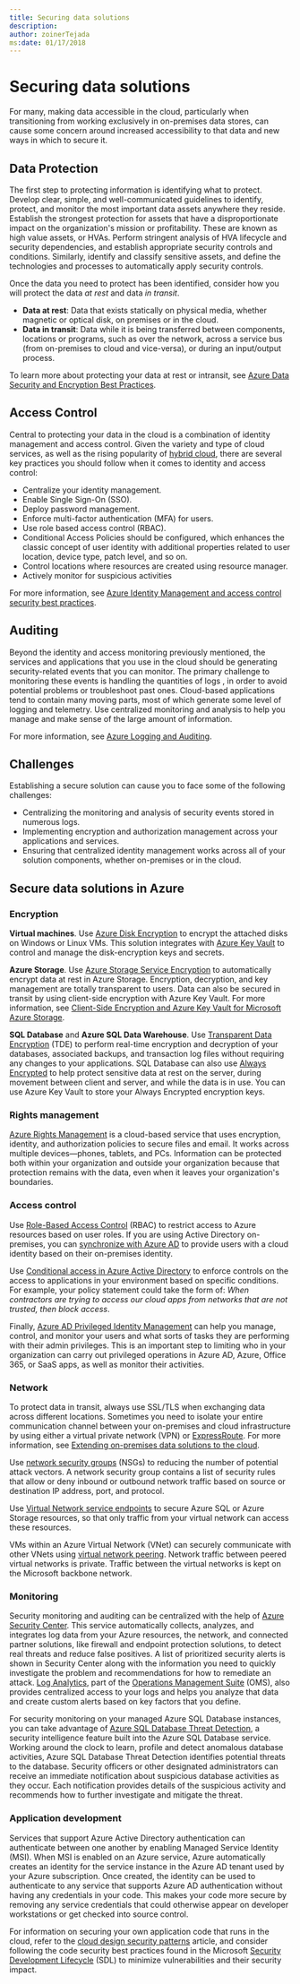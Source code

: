 ```yaml
---
title: Securing data solutions
description: 
author: zoinerTejada
ms:date: 01/17/2018
---
```


# Securing data solutions

For many, making data accessible in the cloud, particularly when transitioning from working exclusively in on-premises data stores, can cause some concern around increased accessibility to that data and new ways in which to secure it.

## Data Protection

The first step to protecting information is identifying what to protect. Develop clear, simple, and well-communicated guidelines to identify, protect, and monitor the most important data assets anywhere they reside. Establish the strongest protection for assets that have a disproportionate impact on the organization's mission or profitability. These are known as high value assets, or HVAs. Perform stringent analysis of HVA lifecycle and security dependencies, and establish appropriate security controls and conditions. Similarly, identify and classify sensitive assets, and define the technologies and processes to automatically apply security controls.

Once the data you need to protect has been identified, consider how you will protect the data *at rest* and data *in transit*.

* **Data at rest**: Data that exists statically on physical media, whether magnetic or optical disk, on premises or in the cloud.
* **Data in transit**: Data while it is being transferred between components, locations or programs, such as over the network, across a service bus (from on-premises to cloud and vice-versa), or during an input/output process.

To learn more about protecting your data at rest or intransit, see [Azure Data Security and Encryption Best Practices](/azure/security/azure-security-data-encryption-best-practices).

## Access Control

Central to protecting your data in the cloud is a combination of identity management and access control. Given the variety and type of cloud services, as well as the rising popularity of [hybrid cloud](../cross-cutting/hybrid-on-premises-and-cloud.md), there are several key practices you should follow when it comes to identity and access control:

* Centralize your identity management.
* Enable Single Sign-On (SSO).
* Deploy password management.
* Enforce multi-factor authentication (MFA) for users.
* Use role based access control (RBAC).
* Conditional Access Policies should be configured, which enhances the classic concept of user identity with additional properties related to user location, device type, patch level, and so on.
* Control locations where resources are created using resource manager.
* Actively monitor for suspicious activities

For more information, see [Azure Identity Management and access control security best practices](/azure/security/azure-security-identity-management-best-practices).

## Auditing

Beyond the identity and access monitoring previously mentioned, the services and applications that you use in the cloud should be generating security-related events that you can monitor. The primary challenge to monitoring these events is handling the quantities of logs , in order to avoid potential problems or troubleshoot past ones. Cloud-based applications tend to contain many moving parts, most of which generate some level of logging and telemetry. Use centralized monitoring and analysis to help you manage and make sense of the large amount of information.

For more information, see [Azure Logging and Auditing](/azure/security/azure-log-audit).

## Challenges

Establishing a secure solution can cause you to face some of the following challenges:

* Centralizing the monitoring and analysis of security events stored in numerous logs.
* Implementing encryption and authorization management across your applications and services.
* Ensuring that centralized identity management works across all of your solution components, whether on-premises or in the cloud.

## Secure data solutions in Azure

### Encryption

**Virtual machines**. Use [Azure Disk Encryption](/azure/security/azure-security-disk-encryption) to encrypt the attached disks on Windows or Linux VMs. This solution integrates with [Azure Key Vault](/azure/key-vault/) to control and manage the disk-encryption keys and secrets. 

**Azure Storage**. Use [Azure Storage Service Encryption](/azure/storage/common/storage-service-encryption) to automatically encrypt data at rest in Azure Storage. Encryption, decryption, and key management are totally transparent to users. Data can also be secured in transit by using client-side encryption with Azure Key Vault. For more information, see [Client-Side Encryption and Azure Key Vault for Microsoft Azure Storage](/azure/storage/common/storage-client-side-encryption).

**SQL Database** and **Azure SQL Data Warehouse**. Use [Transparent Data Encryption](/sql/relational-databases/security/encryption/transparent-data-encryption-azure-sql) (TDE)  to perform real-time encryption and decryption of your databases, associated backups, and transaction log files without requiring any changes to your applications. SQL Database can also use [Always Encrypted](/azure/sql-database/sql-database-always-encrypted-azure-key-vault) to help protect sensitive data at rest on the server, during movement between client and server, and while the data is in use. You can use Azure Key Vault to store your Always Encrypted encryption keys. 

### Rights management

[Azure Rights Management](/information-protection/understand-explore/what-is-azure-rms) is a cloud-based service that uses encryption, identity, and authorization policies to secure files and email. It works across multiple devices—phones, tablets, and PCs. Information can be protected both within your organization and outside your organization because that protection remains with the data, even when it leaves your organization's boundaries.

### Access control

Use [Role-Based Access Control](/azure/active-directory/role-based-access-control-what-is) (RBAC) to restrict access to Azure resources based on user roles. If you are using Active Directory on-premises, you can [synchronize with Azure AD](/azure/active-directory/active-directory-hybrid-identity-design-considerations-directory-sync-requirements) to provide users with a cloud identity based on their on-premises identity.

Use [Conditional access in Azure Active Directory](/azure/active-directory/active-directory-conditional-access-azure-portal) to enforce controls on the access to applications in your environment based on specific conditions. For example, your policy statement could take the form of: _When contractors are trying to access our cloud apps from networks that are not trusted, then block access_. 

Finally, [Azure AD Privileged Identity Management](/azure/active-directory/active-directory-privileged-identity-management-configure) can help you manage, control, and monitor your users and what sorts of tasks they are performing with their admin privileges. This is an important step to limiting who in your organization can carry out privileged operations in Azure AD, Azure, Office 365, or SaaS apps, as well as monitor their activities.

### Network

To protect data in transit, always use SSL/TLS when exchanging data across different locations. Sometimes you need to isolate your entire communication channel between your on-premises and cloud infrastructure by using either a virtual private network (VPN) or [ExpressRoute](/azure/expressroute/). For more information, see [Extending on-premises data solutions to the cloud](../cross-cutting/hybrid-on-premises-and-cloud.md).

Use [network security groups](/azure/virtual-network/virtual-networks-nsg) (NSGs) to reducing the number of potential attack vectors. A network security group contains a list of security rules that allow or deny inbound or outbound network traffic based on source or destination IP address, port, and protocol. 

Use [Virtual Network service endpoints](/azure/virtual-network/virtual-network-service-endpoints-overview) to secure Azure SQL or Azure Storage resources, so that only traffic from your virtual network can access these resources.

VMs within an Azure Virtual Network (VNet) can securely communicate with other VNets using [virtual network peering](/azure/virtual-network/virtual-network-peering-overview). Network traffic between peered virtual networks is private. Traffic between the virtual networks is kept on the Microsoft backbone network.

### Monitoring

Security monitoring and auditing can be centralized with the help of [Azure Security Center](/azure/security-center/security-center-intro). This service automatically collects, analyzes, and integrates log data from your Azure resources, the network, and connected partner solutions, like firewall and endpoint protection solutions, to detect real threats and reduce false positives. A list of prioritized security alerts is shown in Security Center along with the information you need to quickly investigate the problem and recommendations for how to remediate an attack. [Log Analytics](/azure/log-analytics/log-analytics-overview), part of the [Operations Management Suite](/azure/operations-management-suite/operations-management-suite-overview) (OMS), also provides centralized access to your logs and helps you analyze that data and create custom alerts based on key factors that you define.

For security monitoring on your managed Azure SQL Database instances, you can take advantage of [Azure SQL Database Threat Detection](/azure/sql-database/sql-database-threat-detection), a security intelligence feature built into the Azure SQL Database service. Working around the clock to learn, profile and detect anomalous database activities, Azure SQL Database Threat Detection identifies potential threats to the database. Security officers or other designated administrators can receive an immediate notification about suspicious database activities as they occur. Each notification provides details of the suspicious activity and recommends how to further investigate and mitigate the threat.

### Application development

Services that support Azure Active Directory authentication can authenticate between one another by enabling Managed Service Identity (MSI). When MSI is enabled on an Azure service, Azure automatically creates an identity for the service instance in the Azure AD tenant used by your Azure subscription. Once created, the identity can be used to authenticate to any service that supports Azure AD authentication without having any credentials in your code. This makes your code more secure by removing any service credentials that could otherwise appear on developer workstations or get checked into source control.

For information on securing your own application code that runs in the cloud, refer to the [cloud design security patterns](/azure/architecture/patterns/category/security) article, and consider following the code security best practices found in the Microsoft [Security Development Lifecycle](https://www.microsoft.com/sdl) (SDL) to minimize
vulnerabilities and their security impact.

